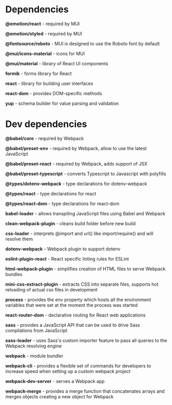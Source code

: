 # Dependencies

**@emotion/react** - required by MUI

**@emotion/styled** - required by MUI

**@fontsource/roboto** - MUI is designed to use the Roboto font by default

**@mui/icons-material** - icons for MUI

**@mui/material** - library of React UI components

**formik** - forms library for React

**react** - library for building user interfaces

**react-dom** - provides DOM-specific methods

**yup** - schema builder for value parsing and validation

# Dev dependencies

**@babel/core** - required by Webpack

**@babel/preset-env** - required by Webpack, allow to use the latest JavaScript

**@babel/preset-react** - required by Webpack, adds support of JSX

**@babel/preset-typescript** - converts Typescript to Javascript with polyfills

**@types/dotenv-webpack** - type declarations for dotenv-webpack

**@types/react** - type declarations for react

**@types/react-dom** - type declarations for react-dom

**babel-loader** - allows transpiling JavaScript files using Babel and Webpack

**clean-webpack-plugin** - cleans build folder before new build

**css-loader** - interprets @import and url() like import/require() and will resolve them

**dotenv-webpack** - Webpack plugin to support dotenv

**eslint-plugin-react** - React specific linting rules for ESLint

**html-webpack-plugin** - simplifies creation of HTML files to serve Webpack bundles

**mini-css-extract-plugin** - extracts CSS into separate files, supports hot reloading of actual css files in development

**process** - provides the env property which hosts all the environment variables that were set at the moment the process was started

**react-router-dom** - declarative routing for React web applications

**sass** - provides a JavaScript API that can be used to drive Sass compilations from JavaScript

**sass-loader** - uses Sass's custom importer feature to pass all queries to the Webpack resolving engine

**webpack** - module bundler

**webpack-cli** - provides a flexible set of commands for developers to increase speed when setting up a custom webpack project

**webpack-dev-server** - serves a Webpack app

**webpack-merge** - provides a merge function that concatenates arrays and merges objects creating a new object for Webpack